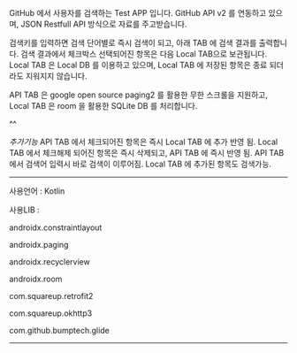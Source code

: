 GitHub 에서 사용자를 검색하는 Test APP 입니다.
GitHub API v2 를 연동하고 있으며, JSON Restfull API 방식으로 자료를 주고받습니다.

검색키를 입력하면 검색 단어별로 즉시 검색이 되고, 아래 TAB 에 검색 결과를 출력합니다.
검색 결과에서 체크박스 선택되어진 항목은 다음 Local TAB으로 보관됩니다.
Local TAB 은 Local DB 를 이용하고 있으며, Local TAB 에 저장된 항목은 종료 되더라도 지워지지 않습니다.

API TAB 은 google open source paging2 를 활용한 무한 스크롤을 지원하고,
Local TAB 은 room 을 활용한 SQLite DB 를 처리합니다.

^^

*추가기능*
API TAB 에서 체크되어진 항목은 즉시 Local TAB 에 추가 반영 됨.
Local TAB 에서 체크해제 되어진 항목은 즉시 삭제되고, API TAB 에 즉시 반영 됨.
API TAB 에서 검색어 입력시 바로 검색이 이루어짐.
Local TAB 에 추가된 항목도 검색가능.

---
사용언어 : Kotlin

사용LIB : 

androidx.constraintlayout

androidx.paging

androidx.recyclerview

androidx.room

com.squareup.retrofit2

com.squareup.okhttp3

com.github.bumptech.glide

---
